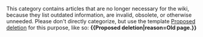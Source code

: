 This category contains articles that are no longer necessary for the wiki, because they list outdated information, are invalid, obsolete, or otherwise unneeded. Please don't directly categorize, but use the template [Proposed deletion](Template:Proposed_deletion "wikilink") for this purpose, like so: **{{Proposed deletion|reason=Old page.}}**
